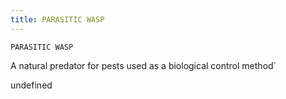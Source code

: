 ```yaml
---
title: PARASITIC WASP
---
```

`PARASITIC WASP`

A natural predator for pests used as a biological control method`

undefined